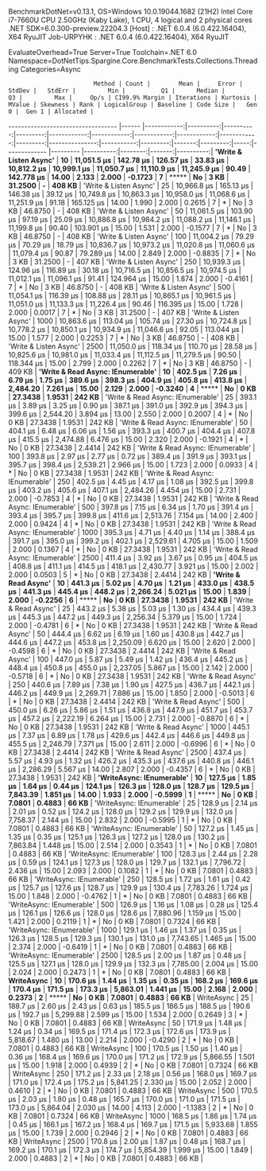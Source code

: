 
BenchmarkDotNet=v0.13.1, OS=Windows 10.0.19044.1682 (21H2)
Intel Core i7-7660U CPU 2.50GHz (Kaby Lake), 1 CPU, 4 logical and 2 physical cores
.NET SDK=6.0.300-preview.22204.3
  [Host]     : .NET 6.0.4 (6.0.422.16404), X64 RyuJIT
  Job-URPYHK : .NET 6.0.4 (6.0.422.16404), X64 RyuJIT

EvaluateOverhead=True  Server=True  Toolchain=.NET 6.0  
Namespace=DotNetTips.Spargine.Core.BenchmarkTests.Collections.Threading  Categories=Async  

                            Method | Count |        Mean |     Error |    StdDev |   StdErr |         Min |          Q1 |      Median |          Q3 |         Max |     Op/s | CI99.9% Margin | Iterations | Kurtosis | MValue | Skewness | Rank | LogicalGroup | Baseline | Code Size |   Gen 0 |  Gen 1 | Allocated |
---------------------------------- |------ |------------:|----------:|----------:|---------:|------------:|------------:|------------:|------------:|------------:|---------:|---------------:|-----------:|---------:|-------:|---------:|-----:|------------- |--------- |----------:|--------:|-------:|----------:|
            **'Write & Listen Async'** |    **10** | **11,051.5 μs** | **142.78 μs** | **126.57 μs** | **33.83 μs** | **10,812.2 μs** | **10,999.1 μs** | **11,050.7 μs** | **11,110.9 μs** | **11,245.9 μs** |    **90.49** |     **142.778 μs** |      **14.00** |    **2.133** |  **2.000** |  **-0.1723** |    **7** |            ***** |       **No** |      **3 KB** | **31.2500** |      **-** |    **408 KB** |
            'Write & Listen Async' |    25 | 10,966.8 μs | 165.13 μs | 146.38 μs | 39.12 μs | 10,749.8 μs | 10,863.3 μs | 10,958.0 μs | 11,068.6 μs | 11,251.9 μs |    91.18 |     165.125 μs |      14.00 |    1.990 |  2.000 |   0.2615 |    7 |            * |       No |      3 KB | 46.8750 |      - |    408 KB |
            'Write & Listen Async' |    50 | 11,061.5 μs | 103.90 μs |  97.19 μs | 25.09 μs | 10,886.8 μs | 10,984.2 μs | 11,088.2 μs | 11,146.1 μs | 11,199.8 μs |    90.40 |     103.901 μs |      15.00 |    1.531 |  2.000 |  -0.1577 |    7 |            * |       No |      3 KB | 46.8750 |      - |    408 KB |
            'Write & Listen Async' |   100 | 11,004.2 μs |  79.29 μs |  70.29 μs | 18.79 μs | 10,836.7 μs | 10,973.2 μs | 11,020.8 μs | 11,060.6 μs | 11,079.4 μs |    90.87 |      79.289 μs |      14.00 |    2.849 |  2.000 |  -0.8835 |    7 |            * |       No |      3 KB | 31.2500 |      - |    407 KB |
            'Write & Listen Async' |   250 | 10,939.3 μs | 124.96 μs | 116.89 μs | 30.18 μs | 10,716.5 μs | 10,856.5 μs | 10,974.5 μs | 11,012.1 μs | 11,096.1 μs |    91.41 |     124.964 μs |      15.00 |    1.874 |  2.000 |  -0.4161 |    7 |            * |       No |      3 KB | 46.8750 |      - |    408 KB |
            'Write & Listen Async' |   500 | 11,054.1 μs | 116.39 μs | 108.88 μs | 28.11 μs | 10,865.1 μs | 10,961.5 μs | 11,051.0 μs | 11,133.3 μs | 11,226.4 μs |    90.46 |     116.395 μs |      15.00 |    1.728 |  2.000 |   0.0017 |    7 |            * |       No |      3 KB | 31.2500 |      - |    407 KB |
            'Write & Listen Async' |  1000 | 10,863.6 μs | 113.04 μs | 105.74 μs | 27.30 μs | 10,724.8 μs | 10,778.2 μs | 10,850.1 μs | 10,934.9 μs | 11,046.6 μs |    92.05 |     113.044 μs |      15.00 |    1.577 |  2.000 |   0.2253 |    7 |            * |       No |      3 KB | 46.8750 |      - |    408 KB |
            'Write & Listen Async' |  2500 | 11,050.0 μs | 118.34 μs | 110.70 μs | 28.58 μs | 10,825.6 μs | 10,981.0 μs | 11,033.4 μs | 11,112.5 μs | 11,279.5 μs |    90.50 |     118.344 μs |      15.00 |    2.799 |  2.000 |   0.2262 |    7 |            * |       No |      3 KB | 46.8750 |      - |    409 KB |
 **'Write & Read Async: IEnumerable'** |    **10** |    **402.5 μs** |   **7.26 μs** |   **6.79 μs** |  **1.75 μs** |    **389.6 μs** |    **398.3 μs** |    **404.9 μs** |    **405.8 μs** |    **413.8 μs** | **2,484.20** |       **7.261 μs** |      **15.00** |    **2.129** |  **2.000** |  **-0.3240** |    **4** |            ***** |       **No** |      **0 KB** | **27.3438** | **1.9531** |    **242 KB** |
 'Write & Read Async: IEnumerable' |    25 |    393.1 μs |   3.89 μs |   3.25 μs |  0.90 μs |    387.1 μs |    391.0 μs |    392.9 μs |    394.3 μs |    399.6 μs | 2,544.20 |       3.894 μs |      13.00 |    2.550 |  2.000 |   0.2007 |    4 |            * |       No |      0 KB | 27.3438 | 1.9531 |    242 KB |
 'Write & Read Async: IEnumerable' |    50 |    404.1 μs |   6.48 μs |   6.06 μs |  1.56 μs |    393.3 μs |    400.7 μs |    404.4 μs |    407.8 μs |    415.5 μs | 2,474.88 |       6.476 μs |      15.00 |    2.320 |  2.000 |  -0.1921 |    4 |            * |       No |      0 KB | 27.3438 | 2.4414 |    242 KB |
 'Write & Read Async: IEnumerable' |   100 |    393.8 μs |   2.97 μs |   2.77 μs |  0.72 μs |    389.4 μs |    391.9 μs |    393.1 μs |    395.7 μs |    398.4 μs | 2,539.21 |       2.966 μs |      15.00 |    1.723 |  2.000 |   0.0933 |    4 |            * |       No |      0 KB | 27.3438 | 1.9531 |    242 KB |
 'Write & Read Async: IEnumerable' |   250 |    402.5 μs |   4.45 μs |   4.17 μs |  1.08 μs |    392.5 μs |    399.8 μs |    403.2 μs |    405.6 μs |    407.1 μs | 2,484.26 |       4.454 μs |      15.00 |    2.731 |  2.000 |  -0.7853 |    4 |            * |       No |      0 KB | 27.3438 | 1.9531 |    242 KB |
 'Write & Read Async: IEnumerable' |   500 |    397.8 μs |   7.15 μs |   6.34 μs |  1.70 μs |    391.4 μs |    393.4 μs |    395.7 μs |    399.8 μs |    411.6 μs | 2,513.76 |       7.154 μs |      14.00 |    2.400 |  2.000 |   0.9424 |    4 |            * |       No |      0 KB | 27.3438 | 1.9531 |    242 KB |
 'Write & Read Async: IEnumerable' |  1000 |    395.3 μs |   4.71 μs |   4.40 μs |  1.14 μs |    388.4 μs |    391.7 μs |    395.0 μs |    399.2 μs |    402.1 μs | 2,529.61 |       4.705 μs |      15.00 |    1.509 |  2.000 |   0.1367 |    4 |            * |       No |      0 KB | 27.3438 | 1.9531 |    242 KB |
 'Write & Read Async: IEnumerable' |  2500 |    411.4 μs |   3.92 μs |   3.67 μs |  0.95 μs |    404.5 μs |    408.8 μs |    411.1 μs |    414.5 μs |    418.1 μs | 2,430.77 |       3.921 μs |      15.00 |    2.002 |  2.000 |   0.0503 |    5 |            * |       No |      0 KB | 27.3438 | 2.4414 |    242 KB |
              **'Write & Read Async'** |    **10** |    **441.3 μs** |   **5.02 μs** |   **4.70 μs** |  **1.21 μs** |    **433.0 μs** |    **438.5 μs** |    **441.3 μs** |    **445.4 μs** |    **448.2 μs** | **2,266.24** |       **5.021 μs** |      **15.00** |    **1.839** |  **2.000** |  **-0.2256** |    **6** |            ***** |       **No** |      **0 KB** | **27.3438** | **1.9531** |    **242 KB** |
              'Write & Read Async' |    25 |    443.2 μs |   5.38 μs |   5.03 μs |  1.30 μs |    434.4 μs |    439.3 μs |    445.3 μs |    447.2 μs |    449.3 μs | 2,256.34 |       5.379 μs |      15.00 |    1.724 |  2.000 |  -0.4781 |    6 |            * |       No |      0 KB | 27.3438 | 1.9531 |    242 KB |
              'Write & Read Async' |    50 |    444.4 μs |   6.62 μs |   6.19 μs |  1.60 μs |    430.8 μs |    442.7 μs |    444.6 μs |    447.2 μs |    453.8 μs | 2,250.09 |       6.620 μs |      15.00 |    2.620 |  2.000 |  -0.4598 |    6 |            * |       No |      0 KB | 27.3438 | 2.4414 |    242 KB |
              'Write & Read Async' |   100 |    447.0 μs |   5.87 μs |   5.49 μs |  1.42 μs |    436.4 μs |    445.2 μs |    448.4 μs |    450.8 μs |    455.0 μs | 2,237.05 |       5.867 μs |      15.00 |    2.142 |  2.000 |  -0.5718 |    6 |            * |       No |      0 KB | 27.3438 | 1.9531 |    242 KB |
              'Write & Read Async' |   250 |    440.6 μs |   7.89 μs |   7.38 μs |  1.90 μs |    427.5 μs |    436.7 μs |    442.1 μs |    446.2 μs |    449.9 μs | 2,269.71 |       7.886 μs |      15.00 |    1.850 |  2.000 |  -0.5013 |    6 |            * |       No |      0 KB | 27.3438 | 2.4414 |    242 KB |
              'Write & Read Async' |   500 |    450.0 μs |   6.26 μs |   5.86 μs |  1.51 μs |    436.8 μs |    447.9 μs |    451.7 μs |    453.7 μs |    457.2 μs | 2,222.19 |       6.264 μs |      15.00 |    2.731 |  2.000 |  -0.8870 |    6 |            * |       No |      0 KB | 27.3438 | 1.9531 |    242 KB |
              'Write & Read Async' |  1000 |    445.1 μs |   7.37 μs |   6.89 μs |  1.78 μs |    429.6 μs |    442.4 μs |    446.6 μs |    449.8 μs |    455.5 μs | 2,246.79 |       7.371 μs |      15.00 |    2.611 |  2.000 |  -0.6996 |    6 |            * |       No |      0 KB | 27.3438 | 2.4414 |    242 KB |
              'Write & Read Async' |  2500 |    437.4 μs |   5.57 μs |   4.93 μs |  1.32 μs |    426.2 μs |    435.3 μs |    437.6 μs |    440.8 μs |    446.1 μs | 2,286.29 |       5.567 μs |      14.00 |    2.807 |  2.000 |  -0.4357 |    6 |            * |       No |      0 KB | 27.3438 | 1.9531 |    242 KB |
         **'WriteAsync: IEnumerable'** |    **10** |    **127.5 μs** |   **1.85 μs** |   **1.64 μs** |  **0.44 μs** |    **124.1 μs** |    **126.3 μs** |    **128.0 μs** |    **128.7 μs** |    **129.5 μs** | **7,843.39** |       **1.851 μs** |      **14.00** |    **1.933** |  **2.000** |  **-0.5999** |    **1** |            ***** |       **No** |      **0 KB** |  **7.0801** | **0.4883** |     **66 KB** |
         'WriteAsync: IEnumerable' |    25 |    128.9 μs |   2.14 μs |   2.01 μs |  0.52 μs |    124.2 μs |    128.0 μs |    129.2 μs |    129.9 μs |    132.0 μs | 7,758.37 |       2.144 μs |      15.00 |    2.832 |  2.000 |  -0.5995 |    1 |            * |       No |      0 KB |  7.0801 | 0.4883 |     66 KB |
         'WriteAsync: IEnumerable' |    50 |    127.2 μs |   1.45 μs |   1.35 μs |  0.35 μs |    125.1 μs |    126.3 μs |    127.2 μs |    128.0 μs |    130.2 μs | 7,863.84 |       1.448 μs |      15.00 |    2.514 |  2.000 |   0.3543 |    1 |            * |       No |      0 KB |  7.0801 | 0.4883 |     66 KB |
         'WriteAsync: IEnumerable' |   100 |    128.3 μs |   2.44 μs |   2.28 μs |  0.59 μs |    124.1 μs |    127.3 μs |    128.0 μs |    129.7 μs |    132.1 μs | 7,796.72 |       2.436 μs |      15.00 |    2.093 |  2.000 |   0.1082 |    1 |            * |       No |      0 KB |  7.0801 | 0.4883 |     66 KB |
         'WriteAsync: IEnumerable' |   250 |    128.5 μs |   1.72 μs |   1.61 μs |  0.42 μs |    125.7 μs |    127.6 μs |    128.7 μs |    129.9 μs |    130.4 μs | 7,783.26 |       1.724 μs |      15.00 |    1.848 |  2.000 |  -0.4762 |    1 |            * |       No |      0 KB |  7.0801 | 0.4883 |     66 KB |
         'WriteAsync: IEnumerable' |   500 |    126.9 μs |   1.16 μs |   1.08 μs |  0.28 μs |    125.4 μs |    126.1 μs |    126.6 μs |    128.0 μs |    128.6 μs | 7,880.96 |       1.159 μs |      15.00 |    1.421 |  2.000 |   0.2119 |    1 |            * |       No |      0 KB |  7.0801 | 0.7324 |     66 KB |
         'WriteAsync: IEnumerable' |  1000 |    129.1 μs |   1.46 μs |   1.37 μs |  0.35 μs |    126.3 μs |    128.5 μs |    129.3 μs |    130.1 μs |    131.0 μs | 7,743.65 |       1.465 μs |      15.00 |    2.374 |  2.000 |  -0.6419 |    1 |            * |       No |      0 KB |  7.0801 | 0.4883 |     66 KB |
         'WriteAsync: IEnumerable' |  2500 |    128.5 μs |   2.00 μs |   1.87 μs |  0.48 μs |    125.5 μs |    127.1 μs |    128.0 μs |    129.9 μs |    132.3 μs | 7,785.00 |       2.004 μs |      15.00 |    2.024 |  2.000 |   0.2473 |    1 |            * |       No |      0 KB |  7.0801 | 0.4883 |     66 KB |
                        **WriteAsync** |    **10** |    **170.6 μs** |   **1.44 μs** |   **1.35 μs** |  **0.35 μs** |    **168.2 μs** |    **169.6 μs** |    **170.4 μs** |    **171.5 μs** |    **173.3 μs** | **5,863.01** |       **1.441 μs** |      **15.00** |    **2.168** |  **2.000** |   **0.2373** |    **2** |            ***** |       **No** |      **0 KB** |  **7.0801** | **0.4883** |     **66 KB** |
                        WriteAsync |    25 |    188.7 μs |   2.60 μs |   2.43 μs |  0.63 μs |    185.5 μs |    186.5 μs |    188.5 μs |    190.6 μs |    192.7 μs | 5,299.88 |       2.599 μs |      15.00 |    1.534 |  2.000 |   0.2649 |    3 |            * |       No |      0 KB |  7.0801 | 0.4883 |     66 KB |
                        WriteAsync |    50 |    171.9 μs |   1.48 μs |   1.24 μs |  0.34 μs |    169.5 μs |    171.4 μs |    172.3 μs |    172.6 μs |    173.9 μs | 5,818.67 |       1.480 μs |      13.00 |    2.214 |  2.000 |  -0.4290 |    2 |            * |       No |      0 KB |  7.0801 | 0.4883 |     66 KB |
                        WriteAsync |   100 |    170.5 μs |   1.50 μs |   1.40 μs |  0.36 μs |    168.4 μs |    169.6 μs |    170.0 μs |    171.2 μs |    172.9 μs | 5,866.55 |       1.501 μs |      15.00 |    1.918 |  2.000 |   0.4939 |    2 |            * |       No |      0 KB |  7.0801 | 0.7324 |     66 KB |
                        WriteAsync |   250 |    171.2 μs |   2.33 μs |   2.18 μs |  0.56 μs |    168.0 μs |    169.7 μs |    171.0 μs |    172.4 μs |    175.2 μs | 5,841.25 |       2.330 μs |      15.00 |    2.052 |  2.000 |   0.4610 |    2 |            * |       No |      0 KB |  7.0801 | 0.4883 |     66 KB |
                        WriteAsync |   500 |    170.5 μs |   2.03 μs |   1.80 μs |  0.48 μs |    165.7 μs |    170.0 μs |    171.0 μs |    171.5 μs |    173.0 μs | 5,864.04 |       2.030 μs |      14.00 |    4.113 |  2.000 |  -1.1383 |    2 |            * |       No |      0 KB |  7.0801 | 0.7324 |     66 KB |
                        WriteAsync |  1000 |    168.5 μs |   1.86 μs |   1.74 μs |  0.45 μs |    166.1 μs |    167.2 μs |    168.4 μs |    169.7 μs |    171.5 μs | 5,933.68 |       1.855 μs |      15.00 |    1.739 |  2.000 |   0.2946 |    2 |            * |       No |      0 KB |  7.0801 | 0.4883 |     66 KB |
                        WriteAsync |  2500 |    170.8 μs |   2.00 μs |   1.87 μs |  0.48 μs |    168.7 μs |    169.2 μs |    170.1 μs |    172.3 μs |    174.7 μs | 5,854.39 |       1.999 μs |      15.00 |    1.849 |  2.000 |   0.4883 |    2 |            * |       No |      0 KB |  7.0801 | 0.4883 |     66 KB |
